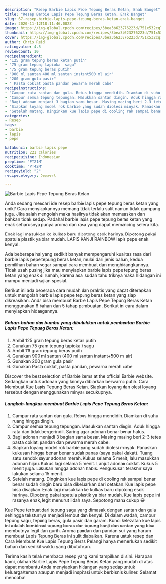 ```yaml
---
description: "Resep Barbie Lapis Pepe Tepung Beras Ketan, Enak Banget"
title: "Resep Barbie Lapis Pepe Tepung Beras Ketan, Enak Banget"
slug: 67-resep-barbie-lapis-pepe-tepung-beras-ketan-enak-banget
date: 2020-11-12T18:11:46.002Z
image: https://img-global.cpcdn.com/recipes/3bea3b623276223d/751x532cq70/barbie-lapis-pepe-tepung-beras-ketan-foto-resep-utama.jpg
thumbnail: https://img-global.cpcdn.com/recipes/3bea3b623276223d/751x532cq70/barbie-lapis-pepe-tepung-beras-ketan-foto-resep-utama.jpg
cover: https://img-global.cpcdn.com/recipes/3bea3b623276223d/751x532cq70/barbie-lapis-pepe-tepung-beras-ketan-foto-resep-utama.jpg
author: Chris Reid
ratingvalue: 4.5
reviewcount: 10
recipeingredient:
- "125 gram tepung beras ketan putih"
- "75 gram tepung tapioka  sagu"
- "75 gram tepung beras putih"
- "900 ml santan 400 ml santan instant500 ml air"
- "200 gram gula pasir"
- " Pasta coklat pasta pandan pewarna merah cabe"
recipeinstructions:
- "Campur rata santan dan gula. Rebus hingga mendidih. Diamkan di suhu ruang hingga dingin."
- "Campur semua tepung tepungan. Masukkan santan dingin. Aduk hingga rata dan tidak bergerindil. Saring agar adonan benar benar halus."
- "Bagi adonan menjadi 3 bagian sama besar. Masing masing beri 2-3 tetes pasta coklat, pandan dan pewarna merah cabe."
- "Siapkan loyang model rok barbie yang sudah diolesi minyak. Panaskan kukusan hingga benar benar sudah panas (saya pakai klakat). Tuang satu sendok sayur adonan merah. Kukus selama 5 menit, lalu masukkan adonan hijau. Kukus lagi selama 5 menit. Lanjut adonan coklat. Kukus 5 menit juga. Lakukan hingga adonan habis. Pengukusan terakhir saya lakukan selama 15 menit."
- "Setelah matang. Dinginkan kue lapis pepe di cooling rak sampai benar benar sudah dingin baru bisa dikeluarkan dari cetakan. Kue lapis pepe bisa disajikan. Enak lagi masukkan ke kulkas baru dipotong esok harinya. Dipotong pakai spatula plastik ya biar mudah. Kue lapis pepe ini rasanya enak, legit menurut lidah saya. Sepotong mana cukup 😀"
categories:
- Resep
tags:
- barbie
- lapis
- pepe

katakunci: barbie lapis pepe 
nutrition: 221 calories
recipecuisine: Indonesian
preptime: "PT21M"
cooktime: "PT42M"
recipeyield: "2"
recipecategory: Dessert

---
```



![Barbie Lapis Pepe Tepung Beras Ketan](https://img-global.cpcdn.com/recipes/3bea3b623276223d/751x532cq70/barbie-lapis-pepe-tepung-beras-ketan-foto-resep-utama.jpg)

Anda sedang mencari ide resep barbie lapis pepe tepung beras ketan yang unik? Cara menyiapkannya memang tidak terlalu sulit namun tidak gampang juga. Jika salah mengolah maka hasilnya tidak akan memuaskan dan bahkan tidak sedap. Padahal barbie lapis pepe tepung beras ketan yang enak seharusnya punya aroma dan rasa yang dapat memancing selera kita.

Enak lagi masukkan ke kulkas baru dipotong esok harinya. Dipotong pakai spatula plastik ya biar mudah. LAPIS KANJI RAINBOW lapis pepe enak kenyal.

Ada beberapa hal yang sedikit banyak mempengaruhi kualitas rasa dari barbie lapis pepe tepung beras ketan, mulai dari jenis bahan, kedua pemilihan bahan segar sampai cara membuat dan menghidangkannya. Tidak usah pusing jika mau menyiapkan barbie lapis pepe tepung beras ketan yang enak di rumah, karena asal sudah tahu triknya maka hidangan ini mampu menjadi sajian spesial.


Berikut ini ada beberapa cara mudah dan praktis yang dapat diterapkan untuk mengolah barbie lapis pepe tepung beras ketan yang siap dikreasikan. Anda bisa membuat Barbie Lapis Pepe Tepung Beras Ketan menggunakan 6 bahan dan 5 tahap pembuatan. Berikut ini cara dalam menyiapkan hidangannya.

<!--inarticleads1-->

##### Bahan-bahan dan bumbu yang dibutuhkan untuk pembuatan Barbie Lapis Pepe Tepung Beras Ketan:

1. Ambil 125 gram tepung beras ketan putih
1. Gunakan 75 gram tepung tapioka / sagu
1. Ambil 75 gram tepung beras putih
1. Gunakan 900 ml santan (400 ml santan instant+500 ml air)
1. Gunakan 200 gram gula pasir
1. Gunakan  Pasta coklat, pasta pandan, pewarna merah cabe


Discover the best selection of Barbie items at the official Barbie website. Sedangkan untuk adonan yang lainnya dibiarkan berwarna putih. Cara Membuat Kue Lapis Tepung Beras Ketan. Siapkan loyang dan olesi loyang tersebut dengan menggunakan minyak secukupnya. 

<!--inarticleads2-->

##### Langkah-langkah membuat Barbie Lapis Pepe Tepung Beras Ketan:

1. Campur rata santan dan gula. Rebus hingga mendidih. Diamkan di suhu ruang hingga dingin.
1. Campur semua tepung tepungan. Masukkan santan dingin. Aduk hingga rata dan tidak bergerindil. Saring agar adonan benar benar halus.
1. Bagi adonan menjadi 3 bagian sama besar. Masing masing beri 2-3 tetes pasta coklat, pandan dan pewarna merah cabe.
1. Siapkan loyang model rok barbie yang sudah diolesi minyak. Panaskan kukusan hingga benar benar sudah panas (saya pakai klakat). Tuang satu sendok sayur adonan merah. Kukus selama 5 menit, lalu masukkan adonan hijau. Kukus lagi selama 5 menit. Lanjut adonan coklat. Kukus 5 menit juga. Lakukan hingga adonan habis. Pengukusan terakhir saya lakukan selama 15 menit.
1. Setelah matang. Dinginkan kue lapis pepe di cooling rak sampai benar benar sudah dingin baru bisa dikeluarkan dari cetakan. Kue lapis pepe bisa disajikan. Enak lagi masukkan ke kulkas baru dipotong esok harinya. Dipotong pakai spatula plastik ya biar mudah. Kue lapis pepe ini rasanya enak, legit menurut lidah saya. Sepotong mana cukup 😀


Kue Pepe terbuat dari tepung sagu yang dimasak dengan santan dan gula sehingga teksturnya menjadi lembut dan kenyal. Di dalam wadah, campur tepung sagu, tepung beras, gula pasir, dan garam. Kunci kelezatan kue lapis ini adalah kombinasi tepung beras dan tepung kanji dan santan yang bisa membutnya legit dan gurih. Aroma pandan dan pandan suji yang harum membuat Lapis Tepung Beras ini sulit diabaikan. Karena untuk resep dan Cara Membuat Kue Lapis Tepung Beras Pelangi hanya memerlukan sedikit bahan dan sedikit waktu yang dibutuhkan. 

Terima kasih telah membaca resep yang kami tampilkan di sini. Harapan kami, olahan Barbie Lapis Pepe Tepung Beras Ketan yang mudah di atas dapat membantu Anda menyiapkan hidangan yang sedap untuk keluarga/teman ataupun menjadi inspirasi untuk berbisnis kuliner. Selamat mencoba!
